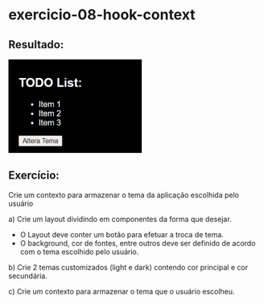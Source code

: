 # exercicio-08-hook-context

## Resultado:

![App](documentacao/app.gif)

## Exercício:

Crie um contexto para armazenar o tema da aplicação escolhida pelo usuário

a) Crie um layout dividindo em componentes da forma que desejar.

- O Layout deve conter um botão para efetuar a troca de tema.
- O background, cor de fontes, entre outros deve ser definido de acordo com o tema escolhido pelo usuário.

b) Crie 2 temas customizados (light e dark) contendo cor principal e cor secundária.

c) Crie um contexto para armazenar o tema que o usuário escolheu.
